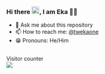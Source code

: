 ### Hi there <img src="https://media.giphy.com/media/hvRJCLFzcasrR4ia7z/giphy.gif" width="20px">, I am Eka 👨‍💻

- 💬 Ask me about this repository
- 📫 How to reach me: [@twekaone](https://twitter.com/twekaone)
- 😁 Pronouns: He/Him

<br />
Visitor counter
<br>
<img src="https://profile-counter.glitch.me/ekaone/count.svg" />

[twitter]: https://twitter.com/twekaone
